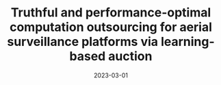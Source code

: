 ---
title: "Truthful and performance-optimal computation outsourcing for aerial surveillance platforms via learning-based auction"
collection: publications
permalink: /publication/2023-01-01-Truthful-and-performance-optimal-computation-outsourcing-for-aerial-surveillance-platforms-via-learning-based-auction
date: 2023-03-01
venue: 'Comput. Networks'
link: 'https://doi.org/10.1016/j.comnet.2023.109651'
citation: ' Soyi Jung,  Jae-Hyun Kim,  David Mohaisen,  Joongheon Kim, &quot;Truthful and performance-optimal computation outsourcing for aerial surveillance platforms via learning-based auction.&quot; Comput. Networks, 2023.'
---
